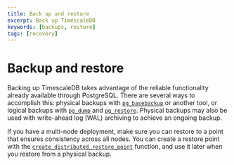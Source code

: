 ```yaml
---
title: Back up and restore
excerpt: Back up TimescaleDB
keywords: [backups, restore]
tags: [recovery]
---
```


# Backup and restore

Backing up TimescaleDB takes advantage of the reliable functionality already
available through PostgreSQL.  There are several ways to accomplish this:
physical backups with [`pg_basebackup`][postgres-pg_basebackup] or another tool,
or logical backups with [`pg_dump`][pg_dump] and [`pg_restore`][pg_restore].
Physical backups may also be used with write-ahead log (WAL) archiving to
achieve an ongoing backup.

If you have a multi-node deployment, make sure you can restore to a
point that ensures consistency across all nodes. You can create a
restore point with the
[`create_distributed_restore_point`][create_distributed_restore_point]
function, and use it later when you restore from a physical backup.

[create_distributed_restore_point]: /api/:currentVersion:/distributed-hypertables/create_distributed_restore_point/
[pg_dump]: https://www.postgresql.org/docs/current/static/app-pgdump.html
[pg_restore]: https://www.postgresql.org/docs/current/static/app-pgrestore.html
[postgres-pg_basebackup]: https://www.postgresql.org/docs/current/app-pgbasebackup.html
